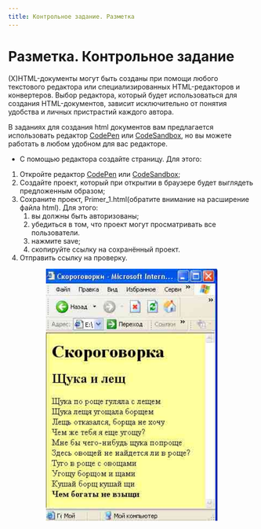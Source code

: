 ```yaml
---
title: Контрольное задание. Разметка
---
```


# Разметка. Контрольное задание

(X)HTML-документы могут быть созданы при помощи любого текстового редактора или специализированных HTML-редакторов и конвертеров. Выбор редактора, который будет использоваться для создания HTML-документов, зависит исключительно от понятия удобства и личных пристрастий каждого автора.

В заданиях для создания html документов вам предлагается использовать редактор [CodePen](https://codepen.io/) или [CodeSandbox](https://codesandbox.io/), но вы можете работать в любом удобном для вас редакторе.

-   С помощью редактора создайте страницу. Для этого:

1. Откройте редактор [CodePen](https://codepen.io/) или [CodeSandbox](https://codesandbox.io/);
2. Создайте проект, который при открытии в браузере будет выглядеть предложенным образом;
3. Сохраните проект, Primer_1.html(обратите внимание на расширение файла html). Для этого:
    1. вы должны быть авторизованы;
    2. убедиться в том, что проект могут просматривать все пользователи.
    3. нажмите save;
    4. скопируйте ссылку на сохранённый проект.
4. Отправить ссылку на проверку.

<p align="center">
  <img width="350" src="../../assets/learning/markup-exercise.jpeg">
</p>
